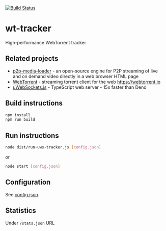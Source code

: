 [![Build Status](https://travis-ci.org/Novage/wt-tracker.svg?branch=master)](https://travis-ci.org/Novage/wt-tracker)
# wt-tracker
High-performance WebTorrent tracker

## Related projects

* [p2p-media-loader](https://github.com/Novage/p2p-media-loader) - an open-source engine for P2P streaming of live and on demand video directly in a web browser HTML page
* [WebTorrent](https://github.com/webtorrent/webtorrent) - streaming torrent client for the web https://webtorrent.io
* [uWebSockets.js](https://github.com/uNetworking/uWebSockets.js) - TypeScript web server - 15x faster than Deno

## Build instructions

```sh
npm install
npm run build
```

## Run instructions

```sh
node dist/run-uws-tracker.js [config.json]
```

or

```sh
node start [config.json]
```

## Configuration

See [config.json](sample/config.json).

## Statistics
Under `/stats.json` URL
